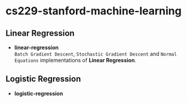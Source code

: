 # cs229-stanford-machine-learning

## Linear Regression

* **linear-regression** <br>
  `Batch Gradient Descent`, `Stochastic Gradient Descent` and `Normal Equations` implementations of **Linear Regression**.
  
## Logistic Regression
* **logistic-regression** <br>
